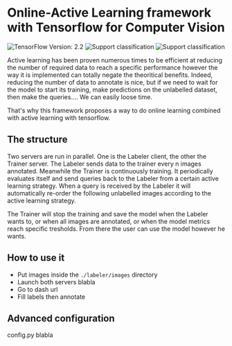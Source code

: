 # Online-Active Learning framework with Tensorflow for Computer Vision

![TensorFlow Version: 2.2](https://img.shields.io/badge/Tensorflow%20Version-2.2-brightgreen)
![Support classification](https://img.shields.io/badge/Task-Classification-brightgreen)
![Support classification](https://img.shields.io/badge/Task-Object%20Detection-critical)

<!-- ## What's  -->
Active learning has been proven numerous times to be efficient at reducing the number of required data to reach a specific performance however the way it is implemented can totally negate the theoritical benefits. Indeed, reducing the number of data to annotate is nice, but if we need to wait for the model to start its training, make predictions on the unlabelled dataset, then make the queries.... We can easily loose time.

That's why this framework proposes a way to do online learning combined with active learning with tensorflow. 

## The structure
Two servers are run in parallel. One is the Labeler client, the other the Trainer server. 
The Labeler sends data to the trainer every n images annotated.
Meanwhile the Trainer is continuously training. It periodically evaluates itself and send queries back to the Labeler from a certain active learning strategy.
When a query is received by the Labeler it will automatically re-order the following unlabelled images according to the active learning strategy.

The Trainer will stop the training and save the model when the Labeler wants to, or when all images are annotated, or when the model metrics reach specific tresholds.
From there the user can use the model however he wants.

## How to use it

- Put images inside the ``./labeler/images`` directory
- Launch both servers blabla
- Go to dash url
- Fill labels then annotate
  
## Advanced configuration

config.py blabla